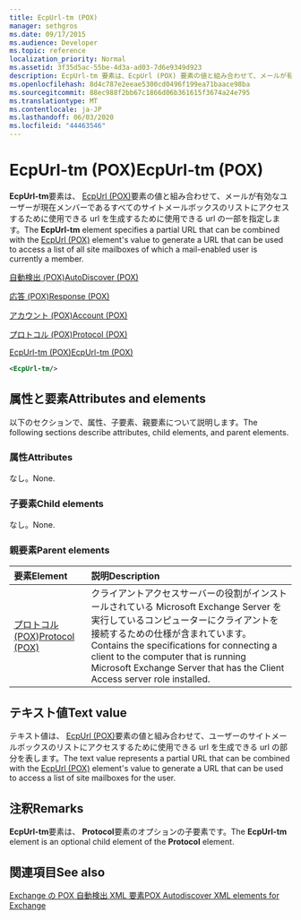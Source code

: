 ```yaml
---
title: EcpUrl-tm (POX)
manager: sethgros
ms.date: 09/17/2015
ms.audience: Developer
ms.topic: reference
localization_priority: Normal
ms.assetid: 3f35d5ac-55be-4d3a-ad03-7d6e9349d923
description: EcpUrl-tm 要素は、EcpUrl (POX) 要素の値と組み合わせて、メールが有効なユーザーが現在メンバーであるすべてのサイトメールボックスのリストにアクセスするために使用できる URL を生成するために使用できる URL の一部を指定します。
ms.openlocfilehash: 8d4c787e2eeae5300cd0496f199ea71baace98ba
ms.sourcegitcommit: 88ec988f2bb67c1866d06b361615f3674a24e795
ms.translationtype: MT
ms.contentlocale: ja-JP
ms.lasthandoff: 06/03/2020
ms.locfileid: "44463546"
---
```

# <a name="ecpurl-tm-pox"></a><span data-ttu-id="f4249-103">EcpUrl-tm (POX)</span><span class="sxs-lookup"><span data-stu-id="f4249-103">EcpUrl-tm (POX)</span></span>

<span data-ttu-id="f4249-104">**EcpUrl-tm**要素は、 [EcpUrl (POX)](ecpurl-pox.md)要素の値と組み合わせて、メールが有効なユーザーが現在メンバーであるすべてのサイトメールボックスのリストにアクセスするために使用できる url を生成するために使用できる url の一部を指定します。</span><span class="sxs-lookup"><span data-stu-id="f4249-104">The **EcpUrl-tm** element specifies a partial URL that can be combined with the [EcpUrl (POX)](ecpurl-pox.md) element's value to generate a URL that can be used to access a list of all site mailboxes of which a mail-enabled user is currently a member.</span></span> 
  
[<span data-ttu-id="f4249-105">自動検出 (POX)</span><span class="sxs-lookup"><span data-stu-id="f4249-105">AutoDiscover (POX)</span></span>](autodiscover-pox.md)
  
[<span data-ttu-id="f4249-106">応答 (POX)</span><span class="sxs-lookup"><span data-stu-id="f4249-106">Response (POX)</span></span>](response-pox.md)
  
[<span data-ttu-id="f4249-107">アカウント (POX)</span><span class="sxs-lookup"><span data-stu-id="f4249-107">Account (POX)</span></span>](account-pox.md)
  
[<span data-ttu-id="f4249-108">プロトコル (POX)</span><span class="sxs-lookup"><span data-stu-id="f4249-108">Protocol (POX)</span></span>](protocol-pox.md)
  
[<span data-ttu-id="f4249-109">EcpUrl-tm (POX)</span><span class="sxs-lookup"><span data-stu-id="f4249-109">EcpUrl-tm (POX)</span></span>](ecpurl-tm-pox.md)
  
```XML
<EcpUrl-tm/>
```

## <a name="attributes-and-elements"></a><span data-ttu-id="f4249-110">属性と要素</span><span class="sxs-lookup"><span data-stu-id="f4249-110">Attributes and elements</span></span>

<span data-ttu-id="f4249-111">以下のセクションで、属性、子要素、親要素について説明します。</span><span class="sxs-lookup"><span data-stu-id="f4249-111">The following sections describe attributes, child elements, and parent elements.</span></span>
  
### <a name="attributes"></a><span data-ttu-id="f4249-112">属性</span><span class="sxs-lookup"><span data-stu-id="f4249-112">Attributes</span></span>

<span data-ttu-id="f4249-113">なし。</span><span class="sxs-lookup"><span data-stu-id="f4249-113">None.</span></span>
  
### <a name="child-elements"></a><span data-ttu-id="f4249-114">子要素</span><span class="sxs-lookup"><span data-stu-id="f4249-114">Child elements</span></span>

<span data-ttu-id="f4249-115">なし。</span><span class="sxs-lookup"><span data-stu-id="f4249-115">None.</span></span>
  
### <a name="parent-elements"></a><span data-ttu-id="f4249-116">親要素</span><span class="sxs-lookup"><span data-stu-id="f4249-116">Parent elements</span></span>

|<span data-ttu-id="f4249-117">**要素**</span><span class="sxs-lookup"><span data-stu-id="f4249-117">**Element**</span></span>|<span data-ttu-id="f4249-118">**説明**</span><span class="sxs-lookup"><span data-stu-id="f4249-118">**Description**</span></span>|
|:-----|:-----|
|[<span data-ttu-id="f4249-119">プロトコル (POX)</span><span class="sxs-lookup"><span data-stu-id="f4249-119">Protocol (POX)</span></span>](protocol-pox.md) <br/> |<span data-ttu-id="f4249-120">クライアントアクセスサーバーの役割がインストールされている Microsoft Exchange Server を実行しているコンピューターにクライアントを接続するための仕様が含まれています。</span><span class="sxs-lookup"><span data-stu-id="f4249-120">Contains the specifications for connecting a client to the computer that is running Microsoft Exchange Server that has the Client Access server role installed.</span></span>  <br/> |
   
## <a name="text-value"></a><span data-ttu-id="f4249-121">テキスト値</span><span class="sxs-lookup"><span data-stu-id="f4249-121">Text value</span></span>

<span data-ttu-id="f4249-122">テキスト値は、 [EcpUrl (POX)](ecpurl-pox.md)要素の値と組み合わせて、ユーザーのサイトメールボックスのリストにアクセスするために使用できる url を生成できる url の部分を表します。</span><span class="sxs-lookup"><span data-stu-id="f4249-122">The text value represents a partial URL that can be combined with the [EcpUrl (POX)](ecpurl-pox.md) element's value to generate a URL that can be used to access a list of site mailboxes for the user.</span></span> 
  
## <a name="remarks"></a><span data-ttu-id="f4249-123">注釈</span><span class="sxs-lookup"><span data-stu-id="f4249-123">Remarks</span></span>

<span data-ttu-id="f4249-124">**EcpUrl-tm**要素は、 **Protocol**要素のオプションの子要素です。</span><span class="sxs-lookup"><span data-stu-id="f4249-124">The **EcpUrl-tm** element is an optional child element of the **Protocol** element.</span></span> 
  
## <a name="see-also"></a><span data-ttu-id="f4249-125">関連項目</span><span class="sxs-lookup"><span data-stu-id="f4249-125">See also</span></span>



[<span data-ttu-id="f4249-126">Exchange の POX 自動検出 XML 要素</span><span class="sxs-lookup"><span data-stu-id="f4249-126">POX Autodiscover XML elements for Exchange</span></span>](pox-autodiscover-xml-elements-for-exchange.md)

